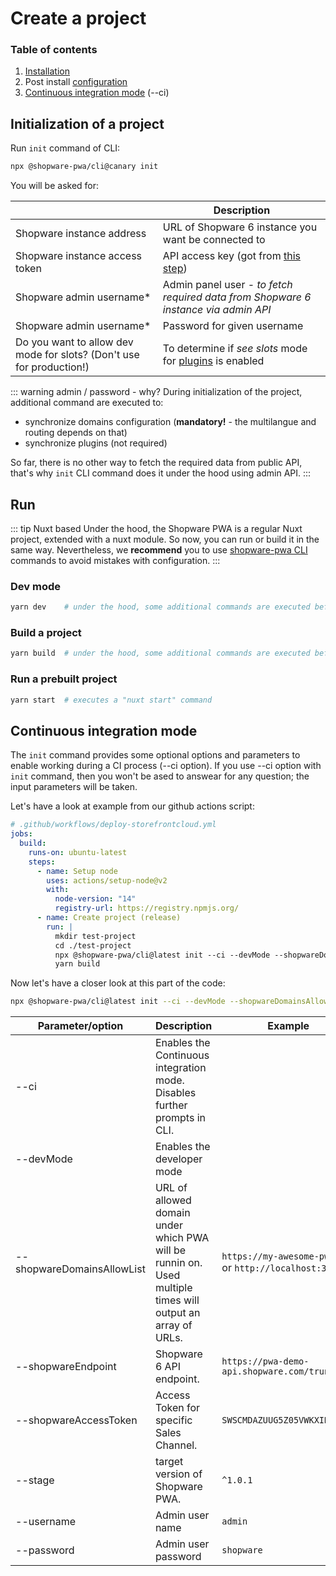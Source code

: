# Create a project

### Table of contents
1. [Installation](#installation)
2. Post install [configuration](#configuration)
3. [Continuous integration mode](#continuous-integration-mode-ci) (--ci)


## Initialization of a project

Run `init` command of CLI:
```bash
npx @shopware-pwa/cli@canary init
```

You will be asked for:

| | Description |
| --- | --- |
| Shopware instance address | URL of Shopware 6 instance you want be connected to |
|  Shopware instance access token | API access key (got from [this step](./prepare-shopware.html#api-credentials)) |
| Shopware admin username* | Admin panel user - _to fetch required data from Shopware 6 instance via admin API_ |
| Shopware admin username* | Password for given username |
| Do you want to allow dev mode for slots? (Don't use for production!)| To determine if _see slots_ mode for [plugins](../concepts/plugins) is enabled |

::: warning admin / password - why?
During initialization of the project, additional command are executed to:
- synchronize domains configuration (**mandatory!** - the multilangue and routing depends on that)
- synchronize plugins (not required)

So far, there is no other way to fetch the required data from public API, that's why `init` CLI command does it under the hood using admin API.
:::


## Run

::: tip Nuxt based
Under the hood, the Shopware PWA is a regular Nuxt project, extended with a nuxt module. So now, you can run or build it in the same way.
Nevertheless, we **recommend** you to use [shopware-pwa CLI](https://www.npmjs.com/package/@shopware-pwa/cli) commands to avoid mistakes with configuration.
:::


### Dev mode

```bash
yarn dev    # under the hood, some additional commands are executed before the nuxt is running
```

### Build a project

```bash
yarn build  # under the hood, some additional commands are executed before the nuxt is running
```

### Run a prebuilt project

```bash
yarn start  # executes a "nuxt start" command
```

## Continuous integration mode

The `init` command provides some optional options and parameters to enable working during a CI process (--ci option).
If you use --ci option with `init` command, then you won't be ased to answear for any question; the input parameters will be taken.

Let's have a look at example from our github actions script:
```yaml
# .github/workflows/deploy-storefrontcloud.yml
jobs:
  build:
    runs-on: ubuntu-latest
    steps:
      - name: Setup node
        uses: actions/setup-node@v2
        with:
          node-version: "14"
          registry-url: https://registry.npmjs.org/
      - name: Create project (release)
        run: |
          mkdir test-project
          cd ./test-project
          npx @shopware-pwa/cli@latest init --ci --devMode --shopwareDomainsAllowList=${{ env.RELEASE_URL }} --shopwareDomainsAllowList=${{ env.RELEASE_URL }}/de
          yarn build
```


Now let's have a closer look at this part of the code:
```bash
npx @shopware-pwa/cli@latest init --ci --devMode --shopwareDomainsAllowList=${{ env.RELEASE_URL }} --shopwareDomainsAllowList=${{ env.RELEASE_URL }}/de
```

| Parameter/option | Description | Example |
| --- | --- | --- |
| --ci | Enables the Continuous integration mode. Disables further prompts in CLI. |
| --devMode | Enables the developer mode | |
| --shopwareDomainsAllowList | URL of allowed domain under which PWA will be runnin on. Used multiple times will output an array of URLs.  | `https://my-awesome-pwa.com` or `http://localhost:3000` | 
| --shopwareEndpoint | Shopware 6 API endpoint.   | `https://pwa-demo-api.shopware.com/trunk` |
| --shopwareAccessToken | Access Token for specific Sales Channel.   | `SWSCMDAZUUG5Z05VWKXIDWPSEQ` |
| --stage | target version of Shopware PWA.   | `^1.0.1` |
| --username | Admin user name | `admin` |
| --password | Admin user password  | `shopware` |
